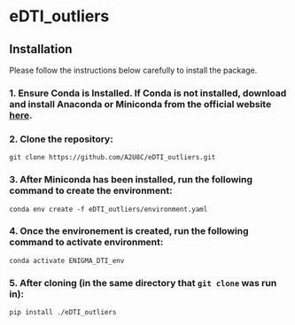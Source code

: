 # eDTI_outliers

## Installation 

Please follow the instructions below carefully to install the package.
### 1. Ensure Conda is Installed.  If Conda is not installed, download and install Anaconda or Miniconda from the official website  [here](https://docs.conda.io/projects/conda/en/latest/user-guide/install/index.html). 

### 2. Clone the repository:
  `git clone https://github.com/A2U8C/eDTI_outliers.git`

### 3. After Miniconda has been installed, run the following command to create the environment:
  `conda env create -f eDTI_outliers/environment.yaml`

### 4. Once the environement is created, run the following command to activate environment:
  `conda activate ENIGMA_DTI_env`

### 5. After cloning (in the same directory that `git clone` was run in):
  `pip install ./eDTI_outliers`
